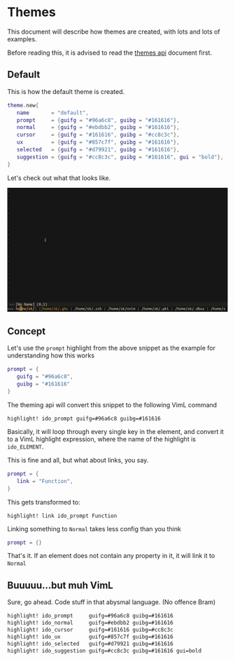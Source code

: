 # Themes
This document will describe how themes are created, with lots and lots of examples.

Before reading this, it is advised to read the [themes api](theme.md) document first.

## Default
This is how the default theme is created.

```lua
theme.new{
   name       = "default",
   prompt     = {guifg = "#96a6c8", guibg = "#161616"},
   normal     = {guifg = "#ebdbb2", guibg = "#161616"},
   cursor     = {guifg = "#161616", guibg = "#cc8c3c"},
   ux         = {guifg = "#857c7f", guibg = "#161616"},
   selected   = {guifg = "#d79921", guibg = "#161616"},
   suggestion = {guifg = "#cc8c3c", guibg = "#161616", gui = "bold"},
}
```

Let's check out what that looks like.

![Default theme](img/default.png)

## Concept
Let's use the `prompt` highlight from the above snippet as the example for understanding how this works

```lua
prompt = {
   guifg = "#96a6c8",
   guibg = "#161616"
}
```

The theming api will convert this snippet to the following VimL command

```vim
highlight! ido_prompt guifg=#96a6c8 guibg=#161616
```

Basically, it will loop through every single key in the element, and convert it to a VimL highlight expression, where the name of the highlight is `ido_ELEMENT`.

This is fine and all, but what about links, you say.

```lua
prompt = {
   link = "Function",
}
```

This gets transformed to:

```vim
highlight! link ido_prompt Function
```

Linking something to `Normal` takes less config than you think

```lua
prompt = {}
```

That's it. If an element does not contain any property in it, it will link it to `Normal`

## Buuuuu...but muh VimL
Sure, go ahead. Code stuff in that abysmal language. (No offence Bram)

```vim
highlight! ido_prompt     guifg=#96a6c8 guibg=#161616
highlight! ido_normal     guifg=#ebdbb2 guibg=#161616
highlight! ido_cursor     guifg=#161616 guibg=#cc8c3c
highlight! ido_ux         guifg=#857c7f guibg=#161616
highlight! ido_selected   guifg=#d79921 guibg=#161616
highlight! ido_suggestion guifg=#cc8c3c guibg=#161616 gui=bold
```
